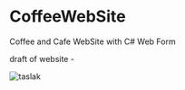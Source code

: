 # CoffeeWebSite
Coffee and Cafe WebSite with C# Web Form

draft of website - 

![taslak](https://github.com/sametarslan7/CoffeeWebSite/assets/129837114/3ce3624a-372b-4c00-b9e2-a8623441496f)
